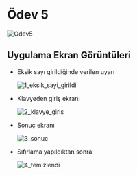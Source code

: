 # Ödev 5

![Odev5](https://github.com/dogukaanatlar/techcareer.net-Android/blob/main/Odev5/Odev5.jpg)

## Uygulama Ekran Görüntüleri

* Eksik sayı girildiğinde verilen uyarı

  ![1_eksik_sayi_girildi](https://github.com/dogukaanatlar/techcareer.net-Android/blob/main/Odev5/1_eksik_sayi_girildi.jpg)

* Klavyeden giriş ekranı

  ![2_klavye_giris](https://github.com/dogukaanatlar/techcareer.net-Android/blob/main/Odev5/2_klavye_giris.jpg)

* Sonuç ekranı

  ![3_sonuc](https://github.com/dogukaanatlar/techcareer.net-Android/blob/main/Odev5/3_sonuc.jpg)

* Sıfırlama yapıldıktan sonra

  ![4_temizlendi](https://github.com/dogukaanatlar/techcareer.net-Android/blob/main/Odev5/4_temizlendi.jpg)